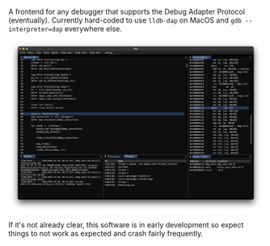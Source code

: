 A frontend for any debugger that supports the Debug Adapter Protocol (eventually).
Currently hard-coded to use `lldb-dap` on MacOS and `gdb --interpreter=dap` everywhere else.

![Screenshot of the debugger debugging itself](self-debugging.png "Screenshot of the debugger debugging itself")

If it's not already clear, this software is in early development so expect things to not work as expected and crash fairly frequently.
